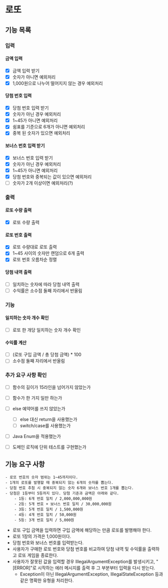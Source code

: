 # 로또

## 기능 목록

### 입력
#### 금액 입력 
- [X] 금액 입력 받기
- [X] 숫자가 아니면 예외처리
- [X] 1,000원으로 나누어 떨어지지 않는 경우 예외처리

#### 당첨 번호 입력
- [X] 당첨 번호 입력 받기
- [X] 숫자가 아닌 경우 예외처리
- [X] 1~45가 아니면 예외처리
- [X] 쉼표를 기준으로 6개가 아니면 예외처리
- [X] 중복 된 숫자가 있으면 예외처리

#### 보너스 번호 입력 받기
- [X] 보너스 번호 입력 받기
- [X] 숫자가 아닌 경우 예외처리
- [X] 1~45가 아니면 예외처리
- [X] 당첨 번호와 중복되는 값이 있으면 예외처리
- [ ] 숫자가 2개 이상이면 예외처리(?)

### 출력
#### 로또 수량 출력
- [X] 로또 수량 출력
#### 로또 번호 출력
- [X] 로또 수량대로 로또 출력
- [X] 1~45 사이의 숫자만 랜덤으로 6개 출력
- [X] 로또 번호 오름차순 정렬
#### 당첨 내역 출력
- [ ] 일치하는 숫자에 따라 당첨 내역 출력
- [ ] 수익률은 소수점 둘째 자리에서 반올림

### 기능
#### 일치하는 숫자 개수 확인
- [ ] 로또 한 개당 일치하는 숫자 개수 확인
#### 수익률 계산
- [ ] (로또 구입 금액 / 총 당첨 금액) * 100
- [ ] 소수점 둘째 자리에서 반올림

### 추가 요구 사항 확인
- [ ] 함수의 길이가 15라인을 넘어가지 않았는가
- [ ] 함수가 한 가지 일만 하는가
- [ ] else 예약어를 쓰지 않았는가
  - [ ] else 대신 return을 사용했는가
  - [ ] switch/case를 사용했는가
- [ ] Java Enum을 적용했는가
- [ ] 도메인 로직에 단위 테스트를 구현했는가


## 기능 요구 사항
```
- 로또 번호의 숫자 범위는 1~45까지이다.
- 1개의 로또를 발행할 때 중복되지 않는 6개의 숫자를 뽑는다.
- 당첨 번호 추첨 시 중복되지 않는 숫자 6개와 보너스 번호 1개를 뽑는다.
- 당첨은 1등부터 5등까지 있다. 당첨 기준과 금액은 아래와 같다.
    - 1등: 6개 번호 일치 / 2,000,000,000원
    - 2등: 5개 번호 + 보너스 번호 일치 / 30,000,000원
    - 3등: 5개 번호 일치 / 1,500,000원
    - 4등: 4개 번호 일치 / 50,000원
    - 5등: 3개 번호 일치 / 5,000원
```
* 로또 구입 금액을 입력하면 구입 금액에 해당하는 만큼 로또를 발행해야 한다.
* 로또 1장의 가격은 1,000원이다.
* 당첨 번호와 보너스 번호를 입력받는다.
* 사용자가 구매한 로또 번호와 당첨 번호를 비교하여 당첨 내역 및 수익률을 출력하고 로또 게임을 종료한다.
* 사용자가 잘못된 값을 입력할 경우 IllegalArgumentException를 발생시키고, "[ERROR]"로 시작하는 에러 메시지를 출력 후 그 부분부터 입력을 다시 받는다.
  * Exception이 아닌 IllegalArgumentException, IllegalStateException 등과 같은 명확한 유형을 처리한다.